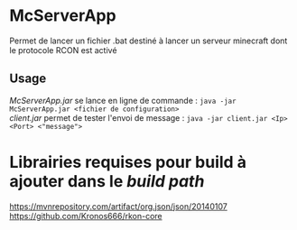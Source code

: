 # McServerApp
Permet de lancer un fichier .bat destiné à lancer un serveur minecraft dont le protocole RCON est activé

## Usage
*McServerApp.jar* se lance en ligne de commande : ```java -jar McServerApp.jar <fichier de configuration>```  
*client.jar* permet de tester l'envoi de message : ```java -jar client.jar <Ip> <Port> <"message">```

# Librairies requises pour build à ajouter dans le *build path*
https://mvnrepository.com/artifact/org.json/json/20140107  
https://github.com/Kronos666/rkon-core
